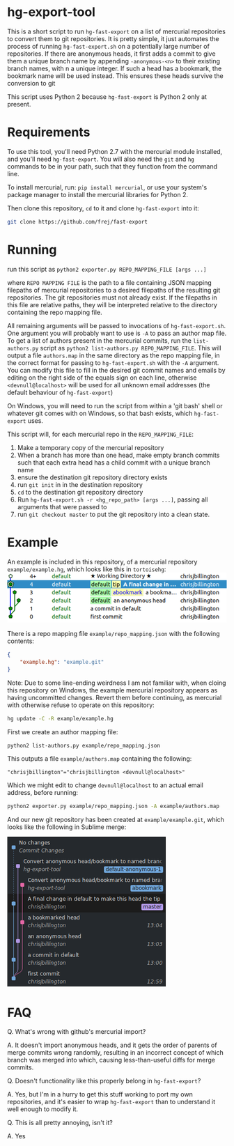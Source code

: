 hg-export-tool
=====================

This is a short script to run `hg-fast-export` on a list of mercurial repositories to
convert them to git repositories. It is pretty simple, it just automates the process of
running `hg-fast-export.sh` on a potentially large number of repositories. If there are
anonymous heads, it first adds a commit to give them a unique branch name by appending
`-anonymous-<n>` to their existing branch names, with n a unique integer. If such a head
has a bookmark, the bookmark name will be used instead. This ensures these heads survive
the conversion to git

This script uses Python 2 because `hg-fast-export` is Python 2 only at present.

Requirements
============

To use this tool, you'll need Python 2.7 with the mercurial module installed, and you'll
need `hg-fast-export`. You will also need the `git` and `hg` commands to be in your
path, such that they function from the command line.

To install mercurial, run: `pip install mercurial`, or use your system's package manager
to install the mercurial libraries for Python 2.

Then clone this repository, `cd` to it and clone `hg-fast-export` into it:
```bash
git clone https://github.com/frej/fast-export
```

Running
=======

run this script as `python2 exporter.py REPO_MAPPING_FILE [args ...]`

where `REPO MAPPING FILE` is the path to a file containing JSON mapping filepaths of
mercurial repositories to a desired filepaths of the resulting git repositories. The git
repositories must not already exist. If the filepaths in this file are relative paths,
they will be interpreted relative to the directory containing the repo mapping file.

All remaining arguments will be passed to invocations of `hg-fast-export.sh`. One
argument you will probably want to use is `-A` to pass an author map file. To get a list
of authors present in the mercurial commits, run the `list-authors.py` script as
`python2 list-authors.py REPO_MAPPING_FILE`. This will output a file `authors.map` in
the same directory as the repo mapping file, in the correct format for passing to
`hg-fast-export.sh` with the `-A` argument. You can modify this file to fill in the
desired git commit names and emails by editing on the right side of the equals sign on
each line, otherwise `<devnull@localhost>` will be used for all unknown email addresses
(the default behaviour of `hg-fast-export`)

On Windows, you will need to run the script from within a 'git bash' shell or whatever
git comes with on Windows, so that bash exists, which `hg-fast-export` uses.

This script will, for each mercurial repo in the `REPO_MAPPING_FILE`:

1. Make a temporary copy of the mercurial repository
2. When a branch has more than one head, make empty branch commits such that each extra
   head has a child commit with a unique branch name
3. ensure the destination git repository directory exists
4. run `git init` in in the destination repository
5. `cd` to the destination git repository directory
6. Run `hg-fast-export.sh -r <hg_repo_path> [args ...]`, passing all  arguments that
   were passed  to 
7. run `git checkout master` to put the git repository into a clean state.


Example
=======

An example is included in this repository, of a mercurial repository
`example/example.hg`, which looks like this in `tortoisehg`:
![hg_screenshot.png](example/hg_screenshot.png)

There is a repo mapping file `example/repo_mapping.json` with
the following contents:
```json
{
    "example.hg": "example.git"
}
```

Note: Due to some line-ending weirdness I am not familiar with, when cloing this
repository on Windows, the example mercurial repository appears as having uncommitted
changes. Revert them before continuing, as mercurial with otherwise refuse to operate on
this repository:
```bash
hg update -C -R example/example.hg
```

First we create an author mapping file:
```bash
python2 list-authors.py example/repo_mapping.json
```

This outputs a file `example/authors.map` containing the following:
```
"chrisjbillington"="chrisjbillington <devnull@localhost>"
```
Which we might edit to change `devnull@localhost` to an actual email address, before
running:
```bash
python2 exporter.py example/repo_mapping.json -A example/authors.map
```

And our new git repository has been created at `example/example.git`, which looks
like the following in Sublime merge:

![git_screenshot.png](example/git_screenshot.png)


FAQ
===

Q. What's wrong with github's mercurial import?

A. It doesn't import anonymous heads, and it gets the order of parents of merge commits
   wrong randomly, resulting in an incorrect concept of which branch was merged into
   which, causing less-than-useful diffs for merge commits.

Q. Doesn't functionality like this properly belong in `hg-fast-export`?

A. Yes, but I'm in a hurry to get this stuff working to port my own repositories, and
   it's easier to wrap `hg-fast-export` than to understand it well enough to modify it.

Q. This is all pretty annoying, isn't it?

A. Yes
